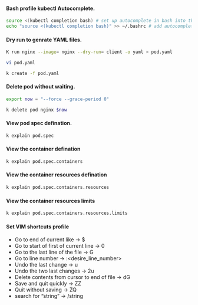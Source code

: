 #### Bash profile kubectl Autocomplete.
```sh
source <(kubectl completion bash) # set up autocomplete in bash into the current shell, bash-completion package should be installed first.
echo "source <(kubectl completion bash)" >> ~/.bashrc # add autocomplete permanently to your bash shell.
```
#### Dry run to genrate YAML files.
```sh
K run nginx --image= nginx --dry-run= client -o yaml > pod.yaml
```
```sh
vi pod.yaml
```
```sh
k create -f pod.yaml
```
#### Delete pod without waiting.
```sh
export now = "--force --grace-period 0"
```
```sh
k delete pod nginx $now
```
#### View pod spec defination.
```sh
k explain pod.spec
```
#### View the container defination
```sh
k explain pod.spec.containers
```
#### View the container resources defination
```sh
k explain pod.spec.containers.resources
```
#### View the container resources limits
```sh
k explain pod.spec.containers.resources.limits
```
#### Set VIM shortcuts profile
- Go to end of current like → $
- Go to start of first of current line → 0
- Go to the last line of the file → G
- Go to line number → :<desire_line_number>
- Undo the last change → u
- Undo the two last changes → 2u
- Delete contents from cursor to end of file → dG
- Save and quit quickly → ZZ
- Quit without saving → ZQ
- search for “string” → /string
